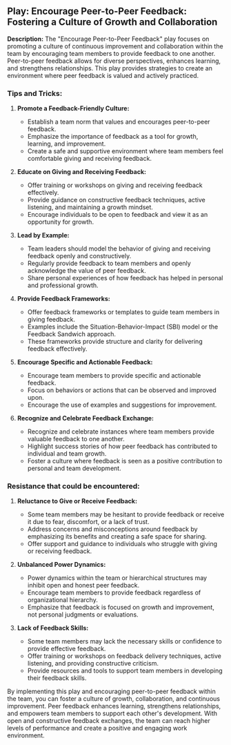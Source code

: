 ## Play: Encourage Peer-to-Peer Feedback: Fostering a Culture of Growth and Collaboration

**Description:**
The "Encourage Peer-to-Peer Feedback" play focuses on promoting a culture of continuous improvement and collaboration within the team by encouraging team members to provide feedback to one another. Peer-to-peer feedback allows for diverse perspectives, enhances learning, and strengthens relationships. This play provides strategies to create an environment where peer feedback is valued and actively practiced.

### Tips and Tricks:

1. **Promote a Feedback-Friendly Culture:**
   - Establish a team norm that values and encourages peer-to-peer feedback.
   - Emphasize the importance of feedback as a tool for growth, learning, and improvement.
   - Create a safe and supportive environment where team members feel comfortable giving and receiving feedback.

2. **Educate on Giving and Receiving Feedback:**
   - Offer training or workshops on giving and receiving feedback effectively.
   - Provide guidance on constructive feedback techniques, active listening, and maintaining a growth mindset.
   - Encourage individuals to be open to feedback and view it as an opportunity for growth.

3. **Lead by Example:**
   - Team leaders should model the behavior of giving and receiving feedback openly and constructively.
   - Regularly provide feedback to team members and openly acknowledge the value of peer feedback.
   - Share personal experiences of how feedback has helped in personal and professional growth.

4. **Provide Feedback Frameworks:**
   - Offer feedback frameworks or templates to guide team members in giving feedback.
   - Examples include the Situation-Behavior-Impact (SBI) model or the Feedback Sandwich approach.
   - These frameworks provide structure and clarity for delivering feedback effectively.

5. **Encourage Specific and Actionable Feedback:**
   - Encourage team members to provide specific and actionable feedback.
   - Focus on behaviors or actions that can be observed and improved upon.
   - Encourage the use of examples and suggestions for improvement.

6. **Recognize and Celebrate Feedback Exchange:**
   - Recognize and celebrate instances where team members provide valuable feedback to one another.
   - Highlight success stories of how peer feedback has contributed to individual and team growth.
   - Foster a culture where feedback is seen as a positive contribution to personal and team development.

### Resistance that could be encountered:

1. **Reluctance to Give or Receive Feedback:**
   - Some team members may be hesitant to provide feedback or receive it due to fear, discomfort, or a lack of trust.
   - Address concerns and misconceptions around feedback by emphasizing its benefits and creating a safe space for sharing.
   - Offer support and guidance to individuals who struggle with giving or receiving feedback.

2. **Unbalanced Power Dynamics:**
   - Power dynamics within the team or hierarchical structures may inhibit open and honest peer feedback.
   - Encourage team members to provide feedback regardless of organizational hierarchy.
   - Emphasize that feedback is focused on growth and improvement, not personal judgments or evaluations.

3. **Lack of Feedback Skills:**
   - Some team members may lack the necessary skills or confidence to provide effective feedback.
   - Offer training or workshops on feedback delivery techniques, active listening, and providing constructive criticism.
   - Provide resources and tools to support team members in developing their feedback skills.

By implementing this play and encouraging peer-to-peer feedback within the team, you can foster a culture of growth, collaboration, and continuous improvement. Peer feedback enhances learning, strengthens relationships, and empowers team members to support each other's development. With open and constructive feedback exchanges, the team can reach higher levels of performance and create a positive and engaging work environment.